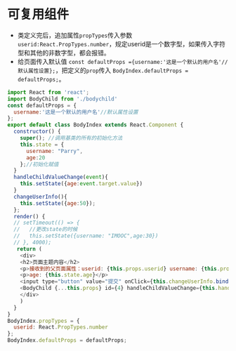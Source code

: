 # 可复用组件

* 类定义完后，追加属性`propTypes`传入参数`userid:React.PropTypes.number`，规定userid是一个数字型，如果传入字符型和其他的非数字型，都会报错。
* 给页面传入默认值 `const defaultProps ={username:'这是一个默认的用户名'//默认属性设置};`，把定义的`prop`传入 `BodyIndex.defaultProps = defaultProps;`。

```js
import React from 'react';
import BodyChild from './bodychild'
const defaultProps = {
  username:'这是一个默认的用户名'//默认属性设置
};
export default class BodyIndex extends React.Component {
  constructor() {
    super(); //调用基类的所有的初始化方法
    this.state = {
      username: "Parry",
      age:20
    };//初始化赋值
  }
  handleChildValueChange(event){
    this.setState({age:event.target.value})
  }
  changeUserInfo(){
    this.setState({age:50});
  };
  render() {
  // setTimeout(() => {
  //   //更改state的时候
  //   this.setState({username: "IMOOC",age:30})
  // }, 4000);
   return (
    <div>
    <h2>页面主题内容</h2>
    <p>接收到的父页面属性：userid: {this.props.userid} username: {this.props.username}</p>
    <p>age: {this.state.age}</p>
    <input type="button" value="提交" onClick={this.changeUserInfo.bind(this,99)}/>
    <BodyChild {...this.props} id={4} handleChildValueChange={this.handleChildValueChange.bind(this)}/>{/*传参数到孙子节点*/}
    </div>
    )
  }
}
BodyIndex.propTypes = {
  userid: React.PropTypes.number
};
BodyIndex.defaultProps = defaultProps;
```



